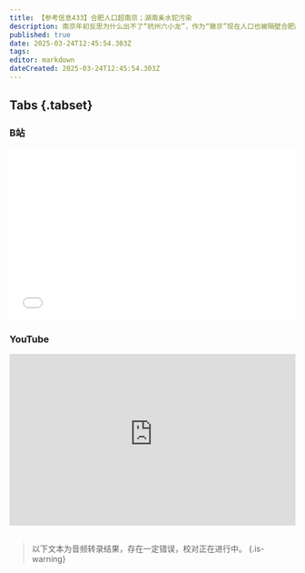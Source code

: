 ```yaml
---
title: 【参考信息433】合肥人口超南京；湖南耒水铊污染
description: 南京年初反思为什么出不了“杭州六小龙”，作为“徽京”现在人口也被隔壁合肥超过，合肥成为全国第18个人口千万城市。南京也是CDP十强城市的守门员，也快被宁波追上了。湖南再提“将湘桂运河列入国家十五五规划”，其预可行性研究报告编制招标近日结束。湘江支流耒水出现跨市水污染，疑因上游铊排放超标。楼市有没有止跌回稳，不同角度结论不同，以及“底”在哪里也是问题。德国修宪松绑“债务刹车”机制，涨军费、扩张财政。
published: true
date: 2025-03-24T12:45:54.303Z
tags: 
editor: markdown
dateCreated: 2025-03-24T12:45:54.303Z
---
```


## Tabs {.tabset}
### B站
<div style="position: relative; padding: 30% 45%;">
<iframe style="position: absolute; width: 100%; height: 100%; left: 0; top: 0;" src="//player.bilibili.com/player.html?&bvid=BV1BPoyYMEVB&page=1&as_wide=1&high_quality=1&danmaku=1&autoplay=0" scrolling="no" border="0" frameborder="no" framespacing="0" allowfullscreen="true"></iframe>
</div>

### YouTube
<div style="position: relative; padding: 30% 45%;">
<iframe style="position: absolute; top: 0; left: 0; width: 100%; height: 100%;" src="https://www.youtube-nocookie.com/embed/YouTubeVID" title="YouTube video player" frameborder="0" allow="accelerometer; autoplay; clipboard-write; encrypted-media; gyroscope; picture-in-picture" allowfullscreen></iframe>
</div>

## 

> 以下文本为音频转录结果，存在一定错误，校对正在进行中。
{.is-warning}



